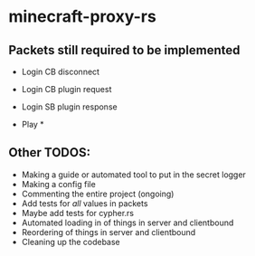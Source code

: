 # minecraft-proxy-rs

## Packets still required to be implemented
 - Login CB disconnect
 - Login CB plugin request
 - Login SB plugin response

 - Play *

## Other TODOS:
 - Making a guide or automated tool to put in the secret logger
 - Making a config file
 - Commenting the entire project (ongoing)
 - Add tests for *all* values in packets
 - Maybe add tests for cypher.rs
 - Automated loading in of things in server and clientbound
 - Reordering of things in server and clientbound
 - Cleaning up the codebase